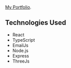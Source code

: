 


[My Portfolio](https://tom-portfolio.up.railway.app/). 

## Technologies Used

- React
- TypeScript
- EmailJs
- Node.js
- Express
- ThreeJs
